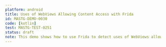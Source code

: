```yaml
---
platform: android
title: Uses of WebViews Allowing Content Access with Frida
id: MASTG-DEMO-0030
code: [kotlin]
test: MASTG-TEST-0251
status: draft
note: This demo shows how to use Frida to detect uses of WebViews allowing content access in an Android app and how an attacker could exploit these settings to exfiltrate sensitive data from the app's internal storage using content URIs.
---
```

